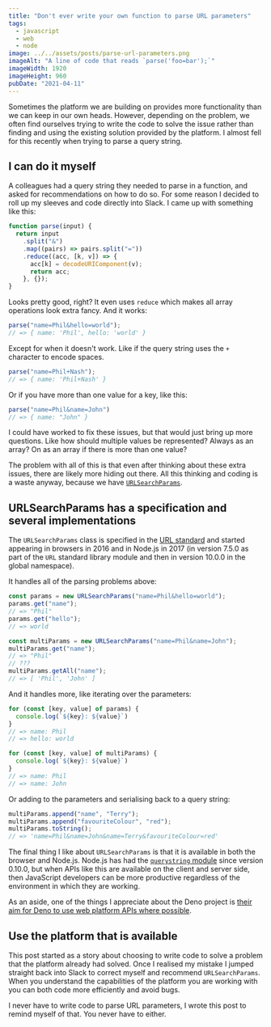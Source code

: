 ```yaml
---
title: "Don't ever write your own function to parse URL parameters"
tags:
  - javascript
  - web
  - node
image: ../../assets/posts/parse-url-parameters.png
imageAlt: "A line of code that reads `parse('foo=bar');`"
imageWidth: 1920
imageHeight: 960
pubDate: "2021-04-11"
---
```


Sometimes the platform we are building on provides more functionality than we can keep in our own heads. However, depending on the problem, we often find ourselves trying to write the code to solve the issue rather than finding and using the existing solution provided by the platform. I almost fell for this recently when trying to parse a query string.

## I can do it myself

A colleagues had a query string they needed to parse in a function, and asked for recommendations on how to do so. For some reason I decided to roll up my sleeves and code directly into Slack. I came up with something like this:

```javascript
function parse(input) {
  return input
    .split("&")
    .map((pairs) => pairs.split("="))
    .reduce((acc, [k, v]) => {
      acc[k] = decodeURIComponent(v);
      return acc;
    }, {});
}
```

Looks pretty good, right? It even uses `reduce` which makes all array operations look extra fancy. And it works:

```javascript
parse("name=Phil&hello=world");
// => { name: 'Phil', hello: 'world' }
```

Except for when it doesn't work. Like if the query string uses the `+` character to encode spaces.

```javascript
parse("name=Phil+Nash");
// => { name: 'Phil+Nash' }
```

Or if you have more than one value for a key, like this:

```javascript
parse("name=Phil&name=John")
// => { name: "John" }
```

I could have worked to fix these issues, but that would just bring up more questions. Like how should multiple values be represented? Always as an array? On as an array if there is more than one value?

The problem with all of this is that even after thinking about these extra issues, there are likely more hiding out there. All this thinking and coding is a waste anyway, because we have [`URLSearchParams`](https://developer.mozilla.org/en-US/docs/Web/API/URLSearchParams).

## URLSearchParams has a specification and several implementations

The `URLSearchParams` class is specified in the [URL standard](https://url.spec.whatwg.org/#urlsearchparams) and started appearing in browsers in 2016 and in Node.js in 2017 (in version 7.5.0 as part of the `URL` standard library module and then in version 10.0.0 in the global namespace).

It handles all of the parsing problems above:

```javascript
const params = new URLSearchParams("name=Phil&hello=world");
params.get("name");
// => "Phil"
params.get("hello");
// => world

const multiParams = new URLSearchParams("name=Phil&name=John");
multiParams.get("name");
// => "Phil"
// ???
multiParams.getAll("name");
// => [ 'Phil', 'John' ]
```

And it handles more, like iterating over the parameters:

```javascript
for (const [key, value] of params) {
  console.log(`${key}: ${value}`)
}
// => name: Phil
// => hello: world

for (const [key, value] of multiParams) {
  console.log(`${key}: ${value}`)
}
// => name: Phil
// => name: John
```

Or adding to the parameters and serialising back to a query string:

```javascript
multiParams.append("name", "Terry");
multiParams.append("favouriteColour", "red");
multiParams.toString();
// => 'name=Phil&name=John&name=Terry&favouriteColour=red'
```

The final thing I like about `URLSearchParams` is that it is available in both the browser and Node.js. Node.js has had the [`querystring` module](https://nodejs.org/api/querystring.html) since version 0.10.0, but when APIs like this are available on the client and server side, then JavaScript developers can be more productive regardless of the environment in which they are working.

As an aside, one of the things I appreciate about the Deno project is [their aim for Deno to use web platform APIs where possible](https://deno.land/manual@v1.8.3/runtime/web_platform_apis).

## Use the platform that is available

This post started as a story about choosing to write code to solve a problem that the platform already had solved. Once I realised my mistake I jumped straight back into Slack to correct myself and recommend `URLSearchParams`. When you understand the capabilities of the platform you are working with you can both code more efficiently and avoid bugs.

I never have to write code to parse URL parameters, I wrote this post to remind myself of that. You never have to either.